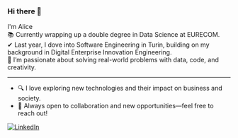 ### Hi there 👋
I'm Alice  
📚 Currently wrapping up a double degree in Data Science at EURECOM.  
✔ Last year, I dove into Software Engineering in Turin, building on my background in Digital Enterprise Innovation Engineering.  
🚀 I’m passionate about solving real-world problems with data, code, and creativity.

---

- 🔍 I love exploring new technologies and their impact on business and society.
- 💬 Always open to collaboration and new opportunities—feel free to reach out!

[![LinkedIn](https://img.shields.io/badge/-LinkedIn-blue?style=flat-square&logo=linkedin)]([https://www.linkedin.com/in/alice-boccadifuoco-557454217/)
